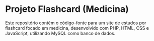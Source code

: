 # Projeto Flashcard (Medicina)

Este repositório contém o código-fonte para um site de estudos por flashcard focado em medicina, desenvolvido com PHP, HTML, CSS e JavaScript, utilizando MySQL como banco de dados.

